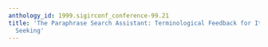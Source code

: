 ```yaml
---
anthology_id: 1999.sigirconf_conference-99.21
title: 'The Paraphrase Search Assistant: Terminological Feedback for Iterative Information
  Seeking'
---
```

